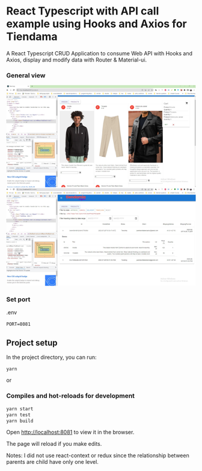 # React Typescript with API call example using Hooks and Axios for Tiendama
A React Typescript CRUD Application to consume Web API with Hooks and Axios, display and modify data with Router & Material-ui.

### General view
![view](./src/images/view.jpg)
![view](./src/images/view2.jpg)


### Set port
.env
```
PORT=8081
```

## Project setup

In the project directory, you can run:

```
yarn
```

or

### Compiles and hot-reloads for development

```
yarn start
yarn test
yarn build
```

Open [http://localhost:8081](http://localhost:8081) to view it in the browser.

The page will reload if you make edits.

Notes:
I did not use react-context or redux since the relationship between parents are child have only one level.
